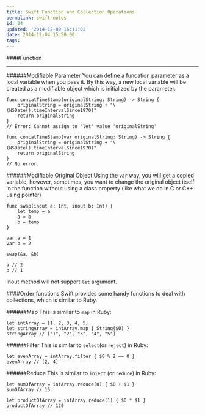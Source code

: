 ```yaml
---
title: Swift Function and Collection Operations
permalink: swift-notes
id: 24
updated: '2014-12-09 16:11:02'
date: 2014-12-04 15:50:00
tags:
---
```


####Function

---

######Modifiable Parameter
You can define a funcation parameter as a local variable when you pass it. By this way, a new local variable will be created as a modifiable object which is initialized by the parameter.
```
func concatTimeStamp(originalString: String) -> String {
    originalString = originalString + "\(NSDate().timeIntervalSince1970)"
    return originalString
}
// Error: Cannot assign to 'let' value 'originalString'

func concatTimeStamp(var originalString: String) -> String {
    originalString = originalString + "\(NSDate().timeIntervalSince1970)"
    return originalString
}
// No error.
```

######Modifiable Original Object
Using the `var` way, you will get a copied variable, however, sometimes, you want to change the original object itself in the function without using a class property (like what we do in C or C++ using pointer)

```
func swap(inout a: Int, inout b: Int) {
    let temp = a
    a = b
    b = temp
}

var a = 1
var b = 2

swap(&a, &b)

a // 2
b // 1
```
Inout method will not support `let` argument.

####Order functions
Swift provides some handy functions to deal with collections, which is similar to Ruby.

######Map
This is similar to `map` in Ruby:
```
let intArray = [1, 2, 3, 4, 5]
let stringArray = intArray.map { String($0) }
stringArray // ["1", "2", "3", "4", "5"]
```

######Filter
This is similar to `select`(or `reject`) in Ruby:
```
let evenArray = intArray.filter { $0 % 2 == 0 }
evenArray // [2, 4]
```

######Reduce
This is similar to `inject` (or `reduce`) in Ruby:
```
let sumOfArray = intArray.reduce(0) { $0 + $1 }
sumOfArray // 15

let productOfArray = intArray.reduce(1) { $0 * $1 }
productOfArray // 120
```